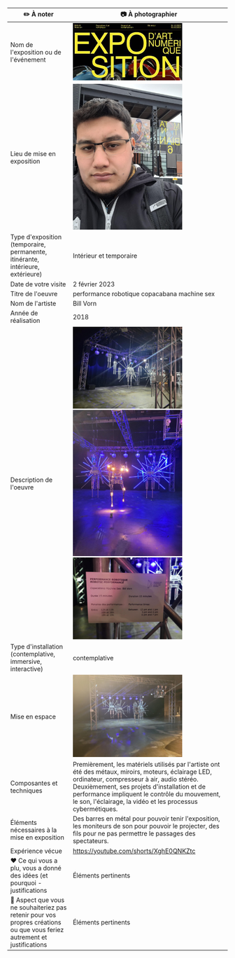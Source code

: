 |:pencil2: À noter  | :camera: À photographier | 
| ---     | ---             | 
| Nom de l'exposition ou de l'événement|<img src="expo.jpg" width=250px heigth=250px />|
| Lieu de mise en exposition    | <img src="MicrosoftTeams-image (24).png" width=250px heigth=250px />| 
| Type d'exposition (temporaire, permanente, itinérante, intérieure, extérieure)    | Intérieur et temporaire | 
| Date de votre visite    | 2 février 2023           | 
| Titre de l'oeuvre  | performance robotique copacabana machine sex | 
| Nom de l'artiste    | Bill Vorn          | 
| Année de réalisation     | 2018         | 
| Description de l'oeuvre   | <img src="MicrosoftTeams-image (25).png" width=250px heigth=250px /> <img src="MicrosoftTeams-image (26).png" width=250px heigth=250px />     <img src="MicrosoftTeams-image (27).png" width=250px heigth=250px />   | 
| Type d'installation (contemplative, immersive, interactive) | contemplative   | 
| Mise en espace   |  <img src="MicrosoftTeams-image (28).png" width=250px heigth=250px />       | 
| Composantes et techniques     | Premièrement, les matériels utilisés par l'artiste ont été des métaux, miroirs, moteurs, éclairage LED, ordinateur, compresseur à air, audio stéréo. Deuxièmement, ses projets d'installation et de performance impliquent le contrôle du mouvement, le son, l'éclairage, la vidéo et les processus cybermétiques. 
| Éléments nécessaires à la mise en exposition   | Des barres en métal pour pouvoir tenir l'exposition, les moniteurs de son pour pouvoir le projecter, des fils pour ne pas permettre le passages des spectateurs.
| Expérience vécue     | https://youtube.com/shorts/XghE0QNKZtc  | 
| :heart: Ce qui vous a plu, vous a donné des idées (et pourquoi - justifications   | Éléments pertinents       | 
| :thinking: Aspect que vous ne souhaiteriez pas retenir pour vos propres créations ou que vous feriez autrement et justifications     | Éléments pertinents      | 

